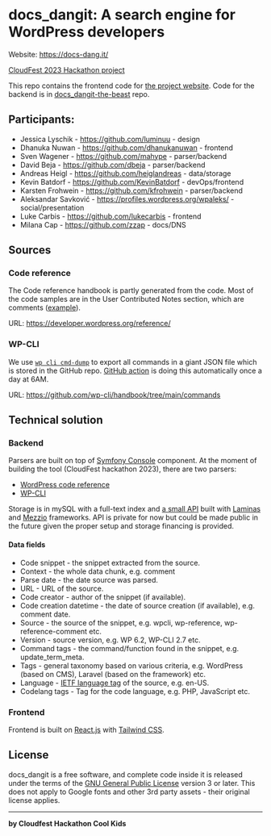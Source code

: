 # docs_dangit: A search engine for WordPress developers

Website: https://docs-dang.it/

[CloudFest 2023 Hackathon project](https://www.cloudfest.com/a-search-engine-for-wordpress-developers)

This repo contains the frontend code for [the project website](https://docs-dang.it/). Code for the backend is in [docs_dangit-the-beast](https://github.com/zzap/docs_dangit-the-beast) repo.

## Participants:
- Jessica Lyschik - https://github.com/luminuu - design
- Dhanuka Nuwan - https://github.com/dhanukanuwan - frontend
- Sven Wagener - https://github.com/mahype - parser/backend
- David Beja - https://github.com/dbeja - parser/backend
- Andreas Heigl - https://github.com/heiglandreas - data/storage
- Kevin Batdorf - https://github.com/KevinBatdorf - devOps/frontend
- Karsten Frohwein - https://github.com/kfrohwein - parser/backend
- Aleksandar Savković - https://profiles.wordpress.org/wpaleks/ - social/presentation
- Luke Carbis - https://github.com/lukecarbis - frontend
- Milana Cap - https://github.com/zzap - docs/DNS

## Sources

### Code reference

The Code reference handbook is partly generated from the code. Most of the code samples are in the User Contributed Notes section, which are comments ([example](https://developer.wordpress.org/reference/classes/wp_query/#user-contributed-notes)). 

URL: https://developer.wordpress.org/reference/

### WP-CLI 

We use [`wp cli cmd-dump`](https://github.com/wp-cli/wp-cli/blob/main/php/commands/src/CLI_Command.php#L543) to export all commands in a giant JSON file which is stored in the GitHub repo. [GitHub action](https://github.com/zzap/docs_dangit-the-beast/blob/main/.github/workflows/update-wp-cli-commands.yml) is doing this automatically once a day at 6AM.

URL: https://github.com/wp-cli/handbook/tree/main/commands 

## Technical solution

### Backend

Parsers are built on top of [Symfony Console](https://symfony.com/doc/current/components/console.html) component. At the moment of building the tool (CloudFest hackathon 2023), there are two parsers:
- [WordPress code reference](https://github.com/zzap/docs_dangit-the-beast/blob/main/src/Parsers/WordPress_Docs.php) 
- [WP-CLI](https://github.com/zzap/docs_dangit-the-beast/blob/main/src/Parsers/WP_CLI.php)

Storage is in mySQL with a full-text index and [a small API](https://github.com/zzap/docs_dangit-the-beast/tree/main/backend) built with [Laminas](https://docs.laminas.dev/) and [Mezzio](https://docs.mezzio.dev/) frameworks. API is private for now but could be made public in the future given the proper setup and storage financing is provided.

#### Data fields

- Code snippet - the snippet extracted from the source.
- Context - the whole data chunk, e.g. comment
- Parse date - the date source was parsed.
- URL - URL of the source.
- Code creator - author of the snippet (if available).
- Code creation datetime - the date of source creation (if available), e.g. comment date.
- Source - the source of the snippet, e.g. wpcli, wp-reference, wp-reference-comment etc. 
- Version - source version, e.g. WP 6.2, WP-CLI 2.7 etc.
- Command tags - the command/function found in the snippet, e.g. update_term_meta.
- Tags - general taxonomy based on various criteria, e.g. WordPress (based on CMS), Laravel (based on the framework) etc. 
- Language - [IETF language tag](https://en.wikipedia.org/wiki/IETF_language_tag) of the source, e.g. en-US.
- Codelang tags - Tag for the code language, e.g. PHP, JavaScript etc.

### Frontend
Frontend is built on [React.js](https://react.dev/) with [Tailwind CSS](https://tailwindcss.com/).

## License 

docs_dangit is a free software, and complete code inside it is released under the terms of the [GNU General Public License](https://www.gnu.org/licenses/gpl-3.0.en.html) version 3 or later. This does not apply to Google fonts and other 3rd party assets - their original license applies. 

------------------------------------------------

**by Cloudfest Hackathon Cool Kids**
